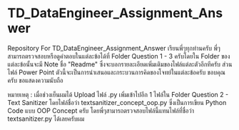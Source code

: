 # TD_DataEngineer_Assignment_Answer
Repository For TD_DataEngineer_Assignment_Answer
เรียนพี่ๆทุกท่านครับ
พี่ๆสามารถตรวจสอบหรือดูคำตอบในแต่ละข้อได้ที่ Folder Question 1 - 3 ครับโดยใน Folder ของแต่ละข้อนั้นจะมี Note ชื่อ "Readme" ซึ่งจะบอกรายละเอียดเพิ่มเติมของไฟล์แต่ละตัวอีกทีครับ
ส่วนไฟล์ Power Point ตัวนี้จะเป็นการนำเสนอและกระบวนการคิดของโจทย์ในแต่ละข้อครับ
ขอบคุณครับ
ขอแสดงความนับถือ

หมายเหตุ : เมื่อช่วงเย็นผมได้ Upload ไฟล์ .py เพิ่มเข้าไปอีก 1 ไฟล์ใน Folder Question 2 - Text Sanitizer โดยไฟล์ชื่อว่า textsanitizer_concept_oop.py 
ซึ่งเป็นการเขียน Python Code แบบ OOP Concept ครับ โดยพี่ๆสามารถตรวจสอบไฟล์นี้แทนไฟล์ที่ชื่อว่า textsanitizer.py ได้เลยครับผม
